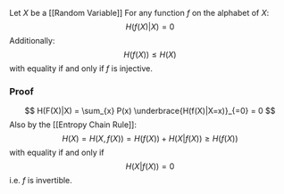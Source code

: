 Let $X$ be a [[Random Variable]]
For any function $f$ on the alphabet of $X$:
$$
H(f(X) | X) =0 
$$
Additionally:
$$
H(f(X)) \leq H(X) 
$$
with equality if and only if $f$ is injective.
### Proof
$$
H(F(X)|X) = \sum_{x} P(x) \underbrace{H(f(X)|X=x)}_{=0} = 0
$$
Also by the [[Entropy Chain Rule]]:
$$
H(X) = H(X,f(X)) = H(f(X)) + H(X|f(X)) \geq H(f(X))
$$
with equality if and only if 
$$
H(X|f(X)) = 0
$$
i.e. $f$ is invertible.

